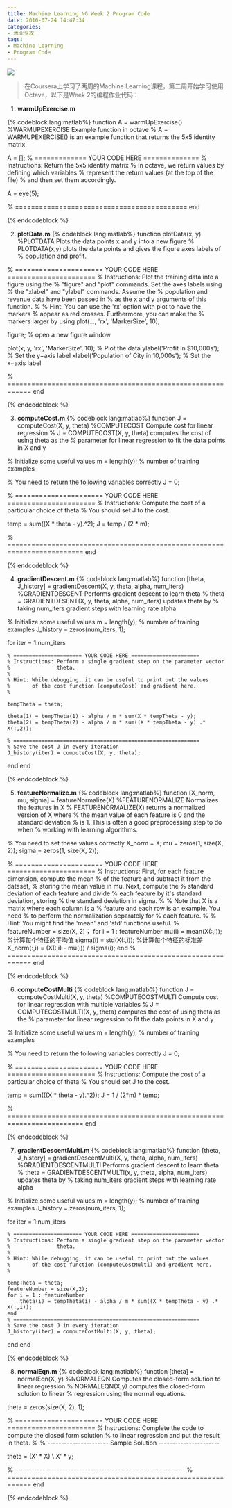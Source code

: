 ```yaml
---
title: Machine Learning NG Week 2 Program Code
date: 2016-07-24 14:47:34
categories:
- 术业专攻
tags:
- Machine Learning
- Program Code
---
```

![](http://ww2.sinaimg.cn/large/b36cd9dbgw1f6509l58z1j20zk0m8156.jpg)
<!-- more -->

> 在Coursera上学习了两周的Machine Learning课程，第二周开始学习使用Octave，以下是Week 2的编程作业代码：

1. **warmUpExercise.m**

{% codeblock lang:matlab%}
function A = warmUpExercise()
%WARMUPEXERCISE Example function in octave
%   A = WARMUPEXERCISE() is an example function that returns the 5x5 identity matrix

A = [];
% ============= YOUR CODE HERE ==============
% Instructions: Return the 5x5 identity matrix 
%               In octave, we return values by defining which variables
%               represent the return values (at the top of the file)
%               and then set them accordingly. 

A = eye(5);

% ===========================================
end

{% endcodeblock %}

2. **plotData.m**
{% codeblock lang:matlab%}
function plotData(x, y)
%PLOTDATA Plots the data points x and y into a new figure 
%   PLOTDATA(x,y) plots the data points and gives the figure axes labels of
%   population and profit.

% ====================== YOUR CODE HERE ======================
% Instructions: Plot the training data into a figure using the 
%               "figure" and "plot" commands. Set the axes labels using
%               the "xlabel" and "ylabel" commands. Assume the 
%               population and revenue data have been passed in
%               as the x and y arguments of this function.
%
% Hint: You can use the 'rx' option with plot to have the markers
%       appear as red crosses. Furthermore, you can make the
%       markers larger by using plot(..., 'rx', 'MarkerSize', 10);

figure; % open a new figure window

plot(x, y, 'rx', 'MarkerSize', 10); % Plot the data 
ylabel('Profit in $10,000s'); % Set the y−axis label 
xlabel('Population of City in 10,000s'); % Set the x−axis label
   
% ============================================================
end

{% endcodeblock %}

3. **computeCost.m**
{% codeblock lang:matlab%}
function J = computeCost(X, y, theta)
%COMPUTECOST Compute cost for linear regression
%   J = COMPUTECOST(X, y, theta) computes the cost of using theta as the
%   parameter for linear regression to fit the data points in X and y

% Initialize some useful values
m = length(y); % number of training examples

% You need to return the following variables correctly 
J = 0;

% ====================== YOUR CODE HERE ======================
% Instructions: Compute the cost of a particular choice of theta
%               You should set J to the cost.

temp = sum((X * theta - y).^2);
J = temp / (2 * m);

% =========================================================================
end

{% endcodeblock %}

4. **gradientDescent.m**
{% codeblock lang:matlab%}
function [theta, J_history] = gradientDescent(X, y, theta, alpha, num_iters)
%GRADIENTDESCENT Performs gradient descent to learn theta
%   theta = GRADIENTDESENT(X, y, theta, alpha, num_iters) updates theta by 
%   taking num_iters gradient steps with learning rate alpha

% Initialize some useful values
m = length(y); % number of training examples
J_history = zeros(num_iters, 1);

for iter = 1:num_iters

    % ====================== YOUR CODE HERE ======================
    % Instructions: Perform a single gradient step on the parameter vector
    %               theta. 
    %
    % Hint: While debugging, it can be useful to print out the values
    %       of the cost function (computeCost) and gradient here.
    %

    tempTheta = theta;

    theta(1) = tempTheta(1) - alpha / m * sum(X * tempTheta - y);
    theta(2) = tempTheta(2) - alpha / m * sum((X * tempTheta - y) .* X(:,2));

    % ============================================================
    % Save the cost J in every iteration    
    J_history(iter) = computeCost(X, y, theta);
end
end

{% endcodeblock %}

5. **featureNormalize.m**
{% codeblock lang:matlab%}
function [X_norm, mu, sigma] = featureNormalize(X)
%FEATURENORMALIZE Normalizes the features in X 
%   FEATURENORMALIZE(X) returns a normalized version of X where
%   the mean value of each feature is 0 and the standard deviation
%   is 1. This is often a good preprocessing step to do when
%   working with learning algorithms.

% You need to set these values correctly
X_norm = X;
mu = zeros(1, size(X, 2));
sigma = zeros(1, size(X, 2));

% ====================== YOUR CODE HERE ======================
% Instructions: First, for each feature dimension, compute the mean
%               of the feature and subtract it from the dataset,
%               storing the mean value in mu. Next, compute the 
%               standard deviation of each feature and divide
%               each feature by it's standard deviation, storing
%               the standard deviation in sigma. 
%
%               Note that X is a matrix where each column is a 
%               feature and each row is an example. You need 
%               to perform the normalization separately for 
%               each feature. 
%
% Hint: You might find the 'mean' and 'std' functions useful.
%       
featureNumber = size(X, 2)；
for i = 1 : featureNumber
    mu(i) = mean(X(:,i));   %计算每个特征的平均值
    sigma(i) = std(X(:,i)); %计算每个特征的标准差
    X_norm(:,i) = (X(:,i) - mu(i)) / sigma(i);
end
% ============================================================
end

{% endcodeblock %}

6. **computeCostMulti**
{% codeblock lang:matlab%}
function J = computeCostMulti(X, y, theta)
%COMPUTECOSTMULTI Compute cost for linear regression with multiple variables
%   J = COMPUTECOSTMULTI(X, y, theta) computes the cost of using theta as the
%   parameter for linear regression to fit the data points in X and y

% Initialize some useful values
m = length(y); % number of training examples

% You need to return the following variables correctly 
J = 0;

% ====================== YOUR CODE HERE ======================
% Instructions: Compute the cost of a particular choice of theta
%               You should set J to the cost.

temp = sum(((X * theta - y).^2));
J = 1 / (2*m) * temp;

% =========================================================================
end

{% endcodeblock %}

7. **gradientDescentMulti.m**
{% codeblock lang:matlab%}
function [theta, J_history] = gradientDescentMulti(X, y, theta, alpha, num_iters)
%GRADIENTDESCENTMULTI Performs gradient descent to learn theta
%   theta = GRADIENTDESCENTMULTI(x, y, theta, alpha, num_iters) updates theta by
%   taking num_iters gradient steps with learning rate alpha

% Initialize some useful values
m = length(y); % number of training examples
J_history = zeros(num_iters, 1);

for iter = 1:num_iters

    % ====================== YOUR CODE HERE ======================
    % Instructions: Perform a single gradient step on the parameter vector
    %               theta. 
    %
    % Hint: While debugging, it can be useful to print out the values
    %       of the cost function (computeCostMulti) and gradient here.
    %

    tempTheta = theta;
    featureNumber = size(X,2);
    for i = 1 : featureNumber
        theta(i) = tempTheta(i) - alpha / m * sum((X * tempTheta - y) .* X(:,i));
    end
    % ============================================================
    % Save the cost J in every iteration    
    J_history(iter) = computeCostMulti(X, y, theta);

end
end

{% endcodeblock %}

8. **normalEqn.m**
{% codeblock lang:matlab%}
function [theta] = normalEqn(X, y)
%NORMALEQN Computes the closed-form solution to linear regression 
%   NORMALEQN(X,y) computes the closed-form solution to linear 
%   regression using the normal equations.

theta = zeros(size(X, 2), 1);

% ====================== YOUR CODE HERE ======================
% Instructions: Complete the code to compute the closed form solution
%               to linear regression and put the result in theta.
%
% ---------------------- Sample Solution ----------------------

theta = (X' * X) \ X' * y;

% -------------------------------------------------------------
% ============================================================
end

{% endcodeblock %}